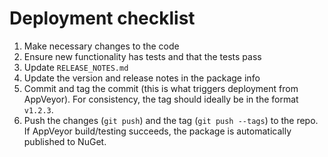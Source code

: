 Deployment checklist
===

1. Make necessary changes to the code
2. Ensure new functionality has tests and that the tests pass
3. Update `RELEASE_NOTES.md`
4. Update the version and release notes in the package info
5. Commit and tag the commit (this is what triggers deployment from AppVeyor). For consistency, the tag should ideally be in the format `v1.2.3`.
6. Push the changes (`git push`) and the tag (`git push --tags`) to the repo. If AppVeyor build/testing succeeds, the package is automatically published to NuGet.

